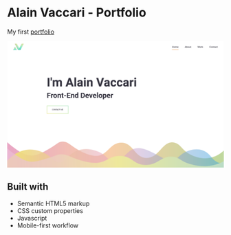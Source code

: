 # Alain Vaccari - Portfolio

My first [portfolio](https://alain-sys.github.io/portfolio/)

 <img src="images/image-portfolio-desktop.png" alt="Alain Vaccari portfolio"/>


## Built with

- Semantic HTML5 markup
- CSS custom properties
- Javascript
- Mobile-first workflow
